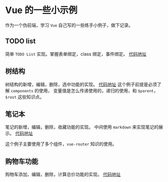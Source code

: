 # Vue 的一些小示例

作为一个伪前端，学习 `Vue` 自己写的一些练手小例子，做下记录。

## TODO list
简单 `TODO List` 实现。掌握表单绑定，class 绑定，事件绑定。
[代码地址](./todo.html)

## 树结构
树结构的新增，编辑，删除，选中功能的实现。
[代码地址](./tree.html)
这个例子前提是必须了解 `components` 的使用， 变量值是怎么传递使用的，递归的使用，和 `$parent`，`$root` 这些知识点。

## 笔记本
笔记的新增，编辑，删除，收藏功能的实现。
中间使用 `markdown` 来实现笔记的展示。
[代码地址](./note.html)

这个例子主要使用了多个组件，`vue-router` 知识的使用。



## 购物车功能
购物车添加，编辑，删除，计算总价功能的实现。
[代码地址](./cart.html)
